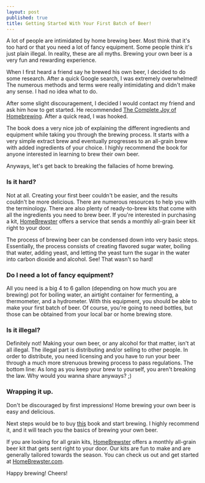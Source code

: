 ```yaml
---
layout: post
published: true
title: Getting Started With Your First Batch of Beer!
---
```


A lot of people are intimidated by home brewing beer.  Most think that it's too hard or that you need a lot of fancy equipment.  Some people think it's just plain illegal.  In reality, these are all myths.  Brewing your own beer is a very fun and rewarding experience.

When I first heard a friend say he brewed his own beer, I decided to do some research.  After a quick Google search, I was extremely overwhelmed!  The numerous methods and terms were really intimidating and didn't make any sense.  I had no idea what to do.

After some slight discouragement, I decided I would contact my friend and ask him how to get started.  He recommended [The Complete Joy of Homebrewing](http://www.amazon.com/The-Complete-Homebrewing-Third-Edition/dp/0060531053).  After a quick read, I was hooked.

The book does a very nice job of explaining the different ingredients and equipment while taking you through the brewing process.  It starts with a very simple extract brew and eventually progresses to an all-grain brew with added ingredients of your choice.  I highly recommend the book for anyone interested in learning to brew their own beer.

Anyways, let's get back to breaking the fallacies of home brewing.

### Is it hard?

Not at all.  Creating your first beer couldn't be easier, and the results couldn't be more delicious.  There are numerous resources to help you with the terminology.  There are also plenty of ready-to-brew kits that come with all the ingredients you need to brew beer.  If you're interested in purchasing a kit, [HomeBrewster](http://homebrewster.com) offers a service that sends a monthly all-grain beer kit right to your door.

The process of brewing beer can be condensed down into very basic steps.  Essentially, the process consists of creating flavored sugar water, boiling that water, adding yeast, and letting the yeast turn the sugar in the water into carbon dioxide and alcohol.  See!  That wasn't so hard!

### Do I need a lot of fancy equipment?

All you need is a big 4 to 6 gallon (depending on how much you are brewing) pot for boiling water, an airtight container for fermenting, a thermometer, and a hydrometer.  With this equipment, you should be able to make your first batch of beer.  Of course, you're going to need bottles, but those can be obtained from your local bar or home brewing store.

### Is it illegal?

Definitely not!  Making your own beer, or any alcohol for that matter, isn't at all illegal.  The illegal part is distributing and/or selling to other people.  In order to distribute, you need licensing and you have to run your beer through a much more strenuous brewing process to pass regulations.  The bottom line: As long as you keep your brew to yourself, you aren't breaking the law.  Why would you wanna share anyways? ;)


### Wrapping it up.

Don't be discouraged by first impressions!  Home brewing your own beer is easy and delicious.

Next steps would be to buy [this](http://www.amazon.com/The-Complete-Homebrewing-Third-Edition/dp/0060531053) book and start brewing.  I highly recommend it, and it will teach you the basics of brewing your own beer.

If you are looking for all grain kits, [HomeBrewster](http://homebrewster.com) offers a monthly all-grain beer kit that gets sent right to your door.  Our kits are fun to make and are generally tailored towards the season.  You can check us out and get started at [HomeBrewster.com](http://homebrewster.com).

Happy brewing!  Cheers!
